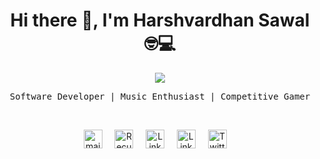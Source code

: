 <h1 align='center'> Hi there 👋, I'm Harshvardhan Sawal  🤓💻 </h1>

<p align='center'>
  <a href="#"><img src="https://visitor-badge.laobi.icu/badge?page_id=PrinceCrypto.PrinceCrypto"></a>
</p>

<!--**PrinceCrypto/PrinceCrypto** is a ✨ _special_ ✨ repository because its `README.md` (this file) appears on your GitHub profile.

Here are some ideas to get you started:

- 🔭 I’m currently working on ...
- 🌱 I’m currently learning ...
- 👯 I’m looking to collaborate on ...
- 🤓 I’m looking for help with ...
- 💬 Ask me about ...
- 📫 How to reach me: ...
- 😄 Pronouns: ...
- ⚡ Fun fact: ...
-->
<p align='center'> <samp>Software Developer | Music Enthusiast | Competitive Gamer</samp></p>
<br>

<p align="center">
 <a href="mailto:hv.sawal@gmail.com"><img src="https://github.com/PrinceCrypto/PrinceCrypto/blob/master/gmail.svg" width="30px" alt="mail"></a> &nbsp; &nbsp;
   <a href="https://github.com/PrinceCrypto"><img src="https://github.com/PrinceCrypto/PrinceCrypto/blob/master/github.svg" width="30px" alt="Recursion"></a> &nbsp; &nbsp;
  <a href="https://www.linkedin.com/in/harshvardhansawal/"><img src="https://github.com/PrinceCrypto/PrinceCrypto/blob/master/linkedin.svg" width="30px" alt="LinkedIn"></a> &nbsp; &nbsp;
 <a href="https://discord.com/users/PCrypto#8386"><img src="https://github.com/PrinceCrypto/PrinceCrypto/blob/master/discord.svg" width="30px" alt="LinkedIn"></a> &nbsp; &nbsp;
  <a href="https://twitter.com/hvsawal"><img src="https://github.com/PrinceCrypto/PrinceCrypto/blob/master/twitter.svg" width="30px" alt="Twitter"></a> &nbsp; &nbsp;
</p>
